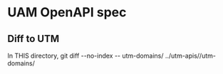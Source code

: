 # UAM OpenAPI spec  

## Diff to UTM

  In THIS directory,
  git diff --no-index -- utm-domains/ ../utm-apis//utm-domains/
